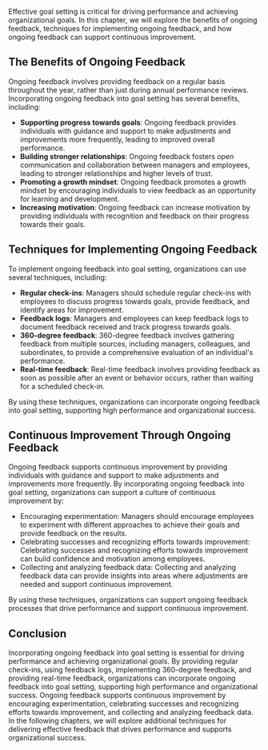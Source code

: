 
Effective goal setting is critical for driving performance and achieving organizational goals. In this chapter, we will explore the benefits of ongoing feedback, techniques for implementing ongoing feedback, and how ongoing feedback can support continuous improvement.

The Benefits of Ongoing Feedback
--------------------------------

Ongoing feedback involves providing feedback on a regular basis throughout the year, rather than just during annual performance reviews. Incorporating ongoing feedback into goal setting has several benefits, including:

* **Supporting progress towards goals**: Ongoing feedback provides individuals with guidance and support to make adjustments and improvements more frequently, leading to improved overall performance.
* **Building stronger relationships**: Ongoing feedback fosters open communication and collaboration between managers and employees, leading to stronger relationships and higher levels of trust.
* **Promoting a growth mindset**: Ongoing feedback promotes a growth mindset by encouraging individuals to view feedback as an opportunity for learning and development.
* **Increasing motivation**: Ongoing feedback can increase motivation by providing individuals with recognition and feedback on their progress towards their goals.

Techniques for Implementing Ongoing Feedback
--------------------------------------------

To implement ongoing feedback into goal setting, organizations can use several techniques, including:

* **Regular check-ins**: Managers should schedule regular check-ins with employees to discuss progress towards goals, provide feedback, and identify areas for improvement.
* **Feedback logs**: Managers and employees can keep feedback logs to document feedback received and track progress towards goals.
* **360-degree feedback**: 360-degree feedback involves gathering feedback from multiple sources, including managers, colleagues, and subordinates, to provide a comprehensive evaluation of an individual's performance.
* **Real-time feedback**: Real-time feedback involves providing feedback as soon as possible after an event or behavior occurs, rather than waiting for a scheduled check-in.

By using these techniques, organizations can incorporate ongoing feedback into goal setting, supporting high performance and organizational success.

Continuous Improvement Through Ongoing Feedback
-----------------------------------------------

Ongoing feedback supports continuous improvement by providing individuals with guidance and support to make adjustments and improvements more frequently. By incorporating ongoing feedback into goal setting, organizations can support a culture of continuous improvement by:

* Encouraging experimentation: Managers should encourage employees to experiment with different approaches to achieve their goals and provide feedback on the results.
* Celebrating successes and recognizing efforts towards improvement: Celebrating successes and recognizing efforts towards improvement can build confidence and motivation among employees.
* Collecting and analyzing feedback data: Collecting and analyzing feedback data can provide insights into areas where adjustments are needed and support continuous improvement.

By using these techniques, organizations can support ongoing feedback processes that drive performance and support continuous improvement.

Conclusion
----------

Incorporating ongoing feedback into goal setting is essential for driving performance and achieving organizational goals. By providing regular check-ins, using feedback logs, implementing 360-degree feedback, and providing real-time feedback, organizations can incorporate ongoing feedback into goal setting, supporting high performance and organizational success. Ongoing feedback supports continuous improvement by encouraging experimentation, celebrating successes and recognizing efforts towards improvement, and collecting and analyzing feedback data. In the following chapters, we will explore additional techniques for delivering effective feedback that drives performance and supports organizational success.
